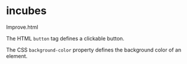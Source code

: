# incubes
Improve.html

<p>The HTML <code>button</code> tag defines a clickable button.</p>

<p>The CSS <code>background-color</code> property defines the background color of an element.</p>
